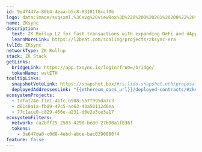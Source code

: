 ```yaml
---
id: 9e47447a-80b4-4eaa-b5c8-83181f8ccf0b
logo: data:image/svg+xml,%3Csvg%20viewBox%3D%220%200%20201%20200%22%20fill%3D%22none%22%20xmlns%3D%22http%3A%2F%2Fwww.w3.org%2F2000%2Fsvg%22%3E%0A%3Cpath%20fill-rule%3D%22evenodd%22%20clip-rule%3D%22evenodd%22%20d%3D%22M159.419%2099.5063L125.714%2065.9531V90.5116L92.2617%20115.121H125.714V133.059L159.419%2099.5063Z%22%20fill%3D%22black%22%2F%3E%0A%3Cpath%20fill-rule%3D%22evenodd%22%20clip-rule%3D%22evenodd%22%20d%3D%22M40.668%2099.5061L74.3728%20133.059V108.652L107.825%2083.8412H74.3728V65.9023L40.668%2099.5061Z%22%20fill%3D%22black%22%2F%3E%0A%3Cg%20filter%3D%22url(%23filter0_f_16862_3784)%22%3E%0A%3Cpath%20fill-rule%3D%22evenodd%22%20clip-rule%3D%22evenodd%22%20d%3D%22M165.669%2093.4282L131.964%2059.875V84.4335L98.5117%20109.043H131.964V126.981L165.669%2093.4282Z%22%20fill%3D%22black%22%20fill-opacity%3D%220.5%22%2F%3E%0A%3Cpath%20fill-rule%3D%22evenodd%22%20clip-rule%3D%22evenodd%22%20d%3D%22M46.918%2093.4279L80.6228%20126.981V102.574L114.075%2077.7631H80.6228V59.8242L46.918%2093.4279Z%22%20fill%3D%22black%22%20fill-opacity%3D%220.5%22%2F%3E%0A%3C%2Fg%3E%0A%3Cdefs%3E%0A%3Cfilter%20id%3D%22filter0_f_16862_3784%22%20x%3D%2232.918%22%20y%3D%2245.8242%22%20width%3D%22146.75%22%20height%3D%2295.1562%22%20filterUnits%3D%22userSpaceOnUse%22%20color-interpolation-filters%3D%22sRGB%22%3E%0A%3CfeFlood%20flood-opacity%3D%220%22%20result%3D%22BackgroundImageFix%22%2F%3E%0A%3CfeBlend%20mode%3D%22normal%22%20in%3D%22SourceGraphic%22%20in2%3D%22BackgroundImageFix%22%20result%3D%22shape%22%2F%3E%0A%3CfeGaussianBlur%20stdDeviation%3D%227%22%20result%3D%22effect1_foregroundBlur_16862_3784%22%2F%3E%0A%3C%2Ffilter%3E%0A%3C%2Fdefs%3E%0A%3C%2Fsvg%3E%0A
name: ZKsync
description:
  text: ZK Rollup L2 for fast transactions with expanding DeFi and dApp support.
  learnMoreLink: https://l2beat.com/scaling/projects/zksync-era
tvlId: ZKsync
networkType: ZK Rollup
stack: ZK Stack
getLinks:
  bridgeLink: https://app.txsync.io/login?from=/bridge/
  tokenName: wstETH
tooltipLinks:
  snapshotVoteLink: https://snapshot.box/#/s:lido-snapshot.eth/proposal/0xd6c4a71c36bef27c4b5997223bd8612fe19177b46b238e78802a4a27fd5cdc9e
  deployedAddressesLink: "{{ethereum_docs_url}}/deployed-contracts/#zksync"
ecosystemProjects:
  - 1dfa124e-f1e1-41fc-b908-5b7f995da7c3
  - d61c8a1a-fb89-47c5-ac63-43a50112d6ea
  - 77c1ace0-c829-456e-a231-d0e2a3ce3a17
ecosystemFilters:
  network: ca2bff25-2583-4290-be8d-27b00a1f836f
  tokens:
    - 3a647da0-c0d8-4ebd-abce-bac0390880f4
feature: false
---
```

